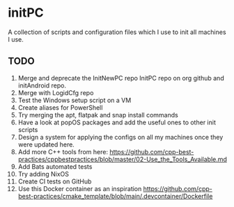 # initPC

A collection of scripts and configuration files which I use to init all machines I use.

## TODO

1. Merge and deprecate the InitNewPC repo InitPC repo on org github and initAndroid repo.
2. Merge with LogidCfg repo
3. Test the Windows setup script on a VM
4. Create aliases for PowerShell
5. Try merging the apt, flatpak and snap install commands
6. Have a look at popOS packages and add the useful ones to other init scripts
7. Design a system for applying the configs on all my machines once they
   were updated here.
8. Add more C++ tools from here: https://github.com/cpp-best-practices/cppbestpractices/blob/master/02-Use_the_Tools_Available.md
9. Add Bats automated tests
10. Try adding NixOS
11. Create CI tests on GitHub
12. Use this Docker container as an inspiration https://github.com/cpp-best-practices/cmake_template/blob/main/.devcontainer/Dockerfile
